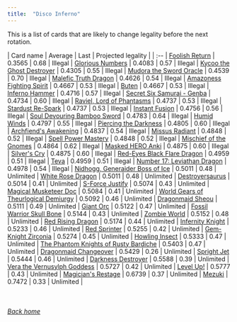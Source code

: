 ```yaml
---
title:  "Disco Inferno"
---
```


This is a list of cards that are likely to change legality before the next rotation.

| Card name | Average | Last | Projected legality |
| :-- |
[Foolish Return](https://db.ygoprodeck.com/card/?search=Foolish%20Return) | 0.3565 | 0.68 | Illegal |
[Glorious Numbers](https://db.ygoprodeck.com/card/?search=Glorious%20Numbers) | 0.4083 | 0.57 | Illegal |
[Kycoo the Ghost Destroyer](https://db.ygoprodeck.com/card/?search=Kycoo%20the%20Ghost%20Destroyer) | 0.4305 | 0.55 | Illegal |
[Mudora the Sword Oracle](https://db.ygoprodeck.com/card/?search=Mudora%20the%20Sword%20Oracle) | 0.4539 | 0.70 | Illegal |
[Malefic Truth Dragon](https://db.ygoprodeck.com/card/?search=Malefic%20Truth%20Dragon) | 0.4626 | 0.54 | Illegal |
[Amazoness Fighting Spirit](https://db.ygoprodeck.com/card/?search=Amazoness%20Fighting%20Spirit) | 0.4667 | 0.53 | Illegal |
[Buten](https://db.ygoprodeck.com/card/?search=Buten) | 0.4667 | 0.53 | Illegal |
[Inferno Hammer](https://db.ygoprodeck.com/card/?search=Inferno%20Hammer) | 0.4716 | 0.57 | Illegal |
[Secret Six Samurai - Genba](https://db.ygoprodeck.com/card/?search=Secret%20Six%20Samurai%20-%20Genba) | 0.4734 | 0.60 | Illegal |
[Raviel, Lord of Phantasms](https://db.ygoprodeck.com/card/?search=Raviel,%20Lord%20of%20Phantasms) | 0.4737 | 0.53 | Illegal |
[Stardust Re-Spark](https://db.ygoprodeck.com/card/?search=Stardust%20Re-Spark) | 0.4737 | 0.53 | Illegal |
[Instant Fusion](https://db.ygoprodeck.com/card/?search=Instant%20Fusion) | 0.4756 | 0.56 | Illegal |
[Soul Devouring Bamboo Sword](https://db.ygoprodeck.com/card/?search=Soul%20Devouring%20Bamboo%20Sword) | 0.4783 | 0.64 | Illegal |
[Humid Winds](https://db.ygoprodeck.com/card/?search=Humid%20Winds) | 0.4797 | 0.55 | Illegal |
[Piercing the Darkness](https://db.ygoprodeck.com/card/?search=Piercing%20the%20Darkness) | 0.4805 | 0.60 | Illegal |
[Archfiend's Awakening](https://db.ygoprodeck.com/card/?search=Archfiend's%20Awakening) | 0.4837 | 0.54 | Illegal |
[Missus Radiant](https://db.ygoprodeck.com/card/?search=Missus%20Radiant) | 0.4848 | 0.52 | Illegal |
[Spell Power Mastery](https://db.ygoprodeck.com/card/?search=Spell%20Power%20Mastery) | 0.4848 | 0.52 | Illegal |
[Mischief of the Gnomes](https://db.ygoprodeck.com/card/?search=Mischief%20of%20the%20Gnomes) | 0.4864 | 0.62 | Illegal |
[Masked HERO Anki](https://db.ygoprodeck.com/card/?search=Masked%20HERO%20Anki) | 0.4875 | 0.60 | Illegal |
[Silver's Cry](https://db.ygoprodeck.com/card/?search=Silver's%20Cry) | 0.4875 | 0.60 | Illegal |
[Red-Eyes Black Flare Dragon](https://db.ygoprodeck.com/card/?search=Red-Eyes%20Black%20Flare%20Dragon) | 0.4959 | 0.51 | Illegal |
[Teva](https://db.ygoprodeck.com/card/?search=Teva) | 0.4959 | 0.51 | Illegal |
[Number 17: Leviathan Dragon](https://db.ygoprodeck.com/card/?search=Number%2017:%20Leviathan%20Dragon) | 0.4978 | 0.54 | Illegal |
[Nidhogg, Generaider Boss of Ice](https://db.ygoprodeck.com/card/?search=Nidhogg,%20Generaider%20Boss%20of%20Ice) | 0.5011 | 0.48 | Unlimited |
[White Rose Dragon](https://db.ygoprodeck.com/card/?search=White%20Rose%20Dragon) | 0.5011 | 0.48 | Unlimited |
[Destroyersaurus](https://db.ygoprodeck.com/card/?search=Destroyersaurus) | 0.5014 | 0.41 | Unlimited |
[S-Force Justify](https://db.ygoprodeck.com/card/?search=S-Force%20Justify) | 0.5074 | 0.43 | Unlimited |
[Magical Musketeer Doc](https://db.ygoprodeck.com/card/?search=Magical%20Musketeer%20Doc) | 0.5084 | 0.41 | Unlimited |
[World Gears of Theurlogical Demiurgy](https://db.ygoprodeck.com/card/?search=World%20Gears%20of%20Theurlogical%20Demiurgy) | 0.5092 | 0.46 | Unlimited |
[Dragonmaid Sheou](https://db.ygoprodeck.com/card/?search=Dragonmaid%20Sheou) | 0.5111 | 0.49 | Unlimited |
[Giant Orc](https://db.ygoprodeck.com/card/?search=Giant%20Orc) | 0.5122 | 0.47 | Unlimited |
[Fossil Warrior Skull Bone](https://db.ygoprodeck.com/card/?search=Fossil%20Warrior%20Skull%20Bone) | 0.5144 | 0.43 | Unlimited |
[Zombie World](https://db.ygoprodeck.com/card/?search=Zombie%20World) | 0.5152 | 0.48 | Unlimited |
[Red Rising Dragon](https://db.ygoprodeck.com/card/?search=Red%20Rising%20Dragon) | 0.5174 | 0.44 | Unlimited |
[Infernity Knight](https://db.ygoprodeck.com/card/?search=Infernity%20Knight) | 0.5233 | 0.46 | Unlimited |
[Red Sprinter](https://db.ygoprodeck.com/card/?search=Red%20Sprinter) | 0.5255 | 0.42 | Unlimited |
[Gem-Knight Zirconia](https://db.ygoprodeck.com/card/?search=Gem-Knight%20Zirconia) | 0.5274 | 0.45 | Unlimited |
[Howling Insect](https://db.ygoprodeck.com/card/?search=Howling%20Insect) | 0.5333 | 0.47 | Unlimited |
[The Phantom Knights of Rusty Bardiche](https://db.ygoprodeck.com/card/?search=The%20Phantom%20Knights%20of%20Rusty%20Bardiche) | 0.5403 | 0.47 | Unlimited |
[Dragonmaid Changeover](https://db.ygoprodeck.com/card/?search=Dragonmaid%20Changeover) | 0.5429 | 0.26 | Unlimited |
[Spright Jet](https://db.ygoprodeck.com/card/?search=Spright%20Jet) | 0.5444 | 0.46 | Unlimited |
[Darkness Destroyer](https://db.ygoprodeck.com/card/?search=Darkness%20Destroyer) | 0.5588 | 0.39 | Unlimited |
[Vera the Vernusylph Goddess](https://db.ygoprodeck.com/card/?search=Vera%20the%20Vernusylph%20Goddess) | 0.5727 | 0.42 | Unlimited |
[Level Up!](https://db.ygoprodeck.com/card/?search=Level%20Up!) | 0.5777 | 0.43 | Unlimited |
[Magician's Restage](https://db.ygoprodeck.com/card/?search=Magician's%20Restage) | 0.6739 | 0.37 | Unlimited |
[Mezuki](https://db.ygoprodeck.com/card/?search=Mezuki) | 0.7472 | 0.33 | Unlimited |

<br>

###### [Back home](index)